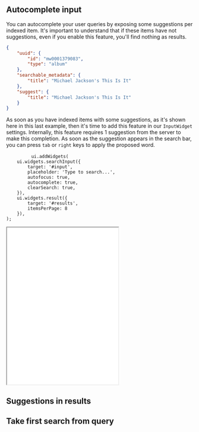 ## Autocomplete input

You can autocomplete your user queries by exposing some suggestions per indexed
item. It's important to understand that if these items have not suggestions,
even if you enable this feature, you'll find nothing as results.

```json
{
    "uuid": {
        "id": "mw0001379083",
        "type": "album"
    },
    "searchable_metadata": {
        "title": "Michael Jackson's This Is It"
    },
    "suggest": {
        "title": "Michael Jackson's This Is It"
    }
}
```

As soon as you have indexed items with some suggestions, as it's shown here in
this last example, then it's time to add this feature in our `InputWidget`
settings. Internally, this feature requires 1 suggestion from the server to make
this completion. As soon as the suggestion appears in the search bar, you can 
press `tab` or `right` keys to apply the proposed word.

<div class="row">
    <div class="col-lg-8 col-md-6 col-sm-12">
        <pre v-pre="" data-lang="javascript">
        <code lang="javascript">ui.addWidgets(
    ui.widgets.searchInput({
        target: '#input',
        placeholder: 'Type to search...',
        autofocus: true,
        autocomplete: true,
        clearSearch: true,
    }),
    ui.widgets.result({
        target: '#results',
        itemsPerPage: 8
    }),
);</code></pre>
    </div>
    <div class="col-lg-4 col-md-6 col-sm-12">
        <iframe scrolling="no" loading="lazy" src="/_iframe/search-input.html?with-autocomplete=true&num-results=8&as-grid=1&first-query=1" style="height: 423px;"></iframe>
    </div>
</div>

## Suggestions in results
## Take first search from query